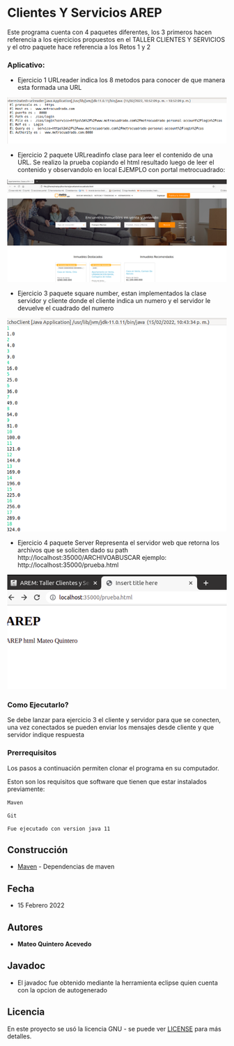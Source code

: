 # Clientes Y Servicios AREP

Este programa cuenta con 4 paquetes diferentes, los 3 primeros hacen referencia a los ejercicios propuestos en el TALLER CLIENTES Y SERVICIOS y el otro paquete hace referencia a los Retos 1 y 2

 
### Aplicativo:

* Ejercicio 1 URLreader indica los 8 metodos para conocer de que manera esta formada una URL

![](./src/main/resource/punto1.png) 

* Ejercicio 2 paquete URLreadinfo clase para leer el contenido de una URL. Se realizo la prueba copiando el html resultado luego de leer el contenido y observandolo en local EJEMPLO con portal metrocuadrado:


![](./src/main/resource/punto2.png) 

* Ejercicio 3 paquete square number, estan implementados la clase servidor y cliente donde el cliente indica un numero y el servidor le devuelve el cuadrado del numero

![](./src/main/resource/punto3.png) 

* Ejercicio 4  paquete Server Representa el servidor web que retorna los archivos que se soliciten dado su path http://localhost:35000/ARCHIVOABUSCAR ejemplo:  http://localhost:35000/prueba.html

![](./src/main/resource/punto4.png) 

### Como Ejecutarlo?

Se debe lanzar para ejercicio 3 el cliente y servidor para que se conecten, una vez conectados se pueden enviar los mensajes desde cliente y que servidor indique respuesta

### Prerrequisitos

Los pasos a continuación permiten clonar el programa en su computador.



Eston son los requisitos que software que tienen que estar instalados previamente:

```
Maven
```
```
Git
```
```
Fue ejecutado con version java 11
```


## Construcción 
* [Maven](https://maven.apache.org/) - Dependencias de maven

## Fecha
* 15 Febrero 2022

## Autores

* **Mateo Quintero Acevedo** 

## Javadoc

* El javadoc fue obtenido mediante la herramienta eclipse quien cuenta con la opcion de autogenerado
	
## Licencia

En este proyecto se usó la licencia GNU - se puede ver [LICENSE](LICENSE) para más detalles.


